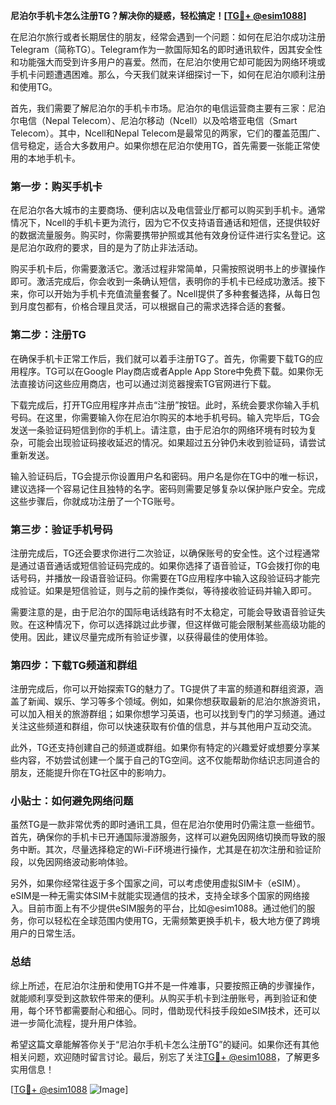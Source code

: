 **尼泊尔手机卡怎么注册TG？解决你的疑惑，轻松搞定！[[TG💪+ @esim1088](https://t.me/s/esim1088)]**

在尼泊尔旅行或者长期居住的朋友，经常会遇到一个问题：如何在尼泊尔成功注册Telegram（简称TG）。Telegram作为一款国际知名的即时通讯软件，因其安全性和功能强大而受到许多用户的喜爱。然而，在尼泊尔使用它却可能因为网络环境或手机卡问题遭遇困难。那么，今天我们就来详细探讨一下，如何在尼泊尔顺利注册和使用TG。

首先，我们需要了解尼泊尔的手机卡市场。尼泊尔的电信运营商主要有三家：尼泊尔电信（Nepal Telecom）、尼泊尔移动（Ncell）以及哈塔亚电信（Smart Telecom）。其中，Ncell和Nepal Telecom是最常见的两家，它们的覆盖范围广、信号稳定，适合大多数用户。如果你想在尼泊尔使用TG，首先需要一张能正常使用的本地手机卡。

### 第一步：购买手机卡

在尼泊尔各大城市的主要商场、便利店以及电信营业厅都可以购买到手机卡。通常情况下，Ncell的手机卡更为流行，因为它不仅支持语音通话和短信，还提供较好的数据流量服务。购买时，你需要携带护照或其他有效身份证件进行实名登记。这是尼泊尔政府的要求，目的是为了防止非法活动。

购买手机卡后，你需要激活它。激活过程非常简单，只需按照说明书上的步骤操作即可。激活完成后，你会收到一条确认短信，表明你的手机卡已经成功激活。接下来，你可以开始为手机卡充值流量套餐了。Ncell提供了多种套餐选择，从每日包到月度包都有，价格合理且灵活，可以根据自己的需求选择合适的套餐。

### 第二步：注册TG

在确保手机卡正常工作后，我们就可以着手注册TG了。首先，你需要下载TG的应用程序。TG可以在Google Play商店或者Apple App Store中免费下载。如果你无法直接访问这些应用商店，也可以通过浏览器搜索TG官网进行下载。

下载完成后，打开TG应用程序并点击“注册”按钮。此时，系统会要求你输入手机号码。在这里，你需要输入你在尼泊尔购买的本地手机号码。输入完毕后，TG会发送一条验证码短信到你的手机上。请注意，由于尼泊尔的网络环境有时较为复杂，可能会出现验证码接收延迟的情况。如果超过五分钟仍未收到验证码，请尝试重新发送。

输入验证码后，TG会提示你设置用户名和密码。用户名是你在TG中的唯一标识，建议选择一个容易记住且独特的名字。密码则需要足够复杂以保护账户安全。完成这些步骤后，你就成功注册了一个TG账号。

### 第三步：验证手机号码

注册完成后，TG还会要求你进行二次验证，以确保账号的安全性。这个过程通常是通过语音通话或短信验证码完成的。如果你选择了语音验证，TG会拨打你的电话号码，并播放一段语音验证码。你需要在TG应用程序中输入这段验证码才能完成验证。如果是短信验证，则与之前的操作类似，等待接收验证码并输入即可。

需要注意的是，由于尼泊尔的国际电话线路有时不太稳定，可能会导致语音验证失败。在这种情况下，你可以选择跳过此步骤，但这样做可能会限制某些高级功能的使用。因此，建议尽量完成所有验证步骤，以获得最佳的使用体验。

### 第四步：下载TG频道和群组

注册完成后，你可以开始探索TG的魅力了。TG提供了丰富的频道和群组资源，涵盖了新闻、娱乐、学习等多个领域。例如，如果你想获取最新的尼泊尔旅游资讯，可以加入相关的旅游群组；如果你想学习英语，也可以找到专门的学习频道。通过关注这些频道和群组，你可以快速获取有价值的信息，并与其他用户互动交流。

此外，TG还支持创建自己的频道或群组。如果你有特定的兴趣爱好或想要分享某些内容，不妨尝试创建一个属于自己的TG空间。这不仅能帮助你结识志同道合的朋友，还能提升你在TG社区中的影响力。

### 小贴士：如何避免网络问题

虽然TG是一款非常优秀的即时通讯工具，但在尼泊尔使用时仍需注意一些细节。首先，确保你的手机卡已开通国际漫游服务，这样可以避免因网络切换而导致的服务中断。其次，尽量选择稳定的Wi-Fi环境进行操作，尤其是在初次注册和验证阶段，以免因网络波动影响体验。

另外，如果你经常往返于多个国家之间，可以考虑使用虚拟SIM卡（eSIM）。eSIM是一种无需实体SIM卡就能实现通信的技术，支持全球多个国家的网络接入。目前市面上有不少提供eSIM服务的平台，比如@esim1088。通过他们的服务，你可以轻松在全球范围内使用TG，无需频繁更换手机卡，极大地方便了跨境用户的日常生活。

### 总结

综上所述，在尼泊尔注册和使用TG并不是一件难事，只要按照正确的步骤操作，就能顺利享受到这款软件带来的便利。从购买手机卡到注册账号，再到验证和使用，每个环节都需要耐心和细心。同时，借助现代科技手段如eSIM技术，还可以进一步简化流程，提升用户体验。

希望这篇文章能解答你关于“尼泊尔手机卡怎么注册TG”的疑问。如果你还有其他相关问题，欢迎随时留言讨论。最后，别忘了关注[TG💪+ @esim1088](https://t.me/s/esim1088)，了解更多实用信息！

[[TG💪+ @esim1088](https://t.me/s/esim1088) ![Image](https://i.postimg.cc/4NQfJmqS/Snipaste-2025-05-13-00-14-12.png)]